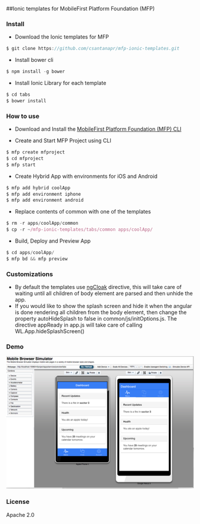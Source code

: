 ##Ionic templates for MobileFirst Platform Foundation (MFP)

### Install

- Download the Ionic templates for MFP

```javascript
$ git clone https://github.com/csantanapr/mfp-ionic-templates.git
````

- Install bower cli

```javascript
$ npm install -g bower
````

- Install Ionic Library for each template

```javascript
$ cd tabs
$ bower install
````

### How to use

- Download and Install the [MobileFirst Platform Foundation (MFP) CLI](https://developer.ibm.com/mobilefirstplatform/install/#clui)


- Create and Start MFP Project using CLI

```javascript
$ mfp create mfproject
$ cd mfproject
$ mfp start
````

- Create Hybrid App with environments for iOS and Android

```javascript
$ mfp add hybrid coolApp
$ mfp add environment iphone
$ mfp add environment android
````

- Replace contents of common with one of the templates

```javascript
$ rm -r apps/coolApp/common
$ cp -r ~/mfp-ionic-templates/tabs/common apps/coolApp/
```

- Build, Deploy and Preview App

```javascript
$ cd apps/coolApp/
$ mfp bd && mfp preview
```

### Customizations
- By default the templates use [ngCloak](https://docs.angularjs.org/api/ng/directive/ngCloak) directive, this will take care of waiting until all children of body element are parsed and then unhide the app.
- If you would like to show the splash screen and hide it when the angular is done rendering all children from the body element, then change the property autoHideSplash to false in common/js/initOptions.js. The directive appReady in app.js will take care of calling WL.App.hideSplashScreen()

### Demo
![Picture of screenshot of Mobile Browser Simulator running Ionic App](mbs_preview.png "Mobile Browser Simulator")

### License
Apache 2.0
